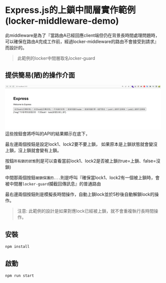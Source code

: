 # Express.js的上鎖中間層實作範例(locker-middleware-demo)
此middleware是為了『當路由A已經回應client端但仍在背景長時間處理問題時，
可以確保在路由A完成工作前，經過locker-middleware的路由不會接受到請求』而設計的。
> 此範例的locker中間層取名locker-guard

## 提供簡易(陋)的操作介面
![locker-demo.png](locker-demo.png)
這些按鈕會將呼叫的API的結果顯示在底下，

最左邊兩個按鈕是設定lock1、lock2要不要上鎖，
如果原本是上鎖狀態就會變沒上鎖，沒上鎖就會變有上鎖。

按鈕`所有鎖的狀態`則是可以查看當前lock1、lock2是否被上鎖(true=上鎖、false=沒鎖)

中間那兩個按鈕`被鎖保護的...`則是呼叫『確保當lock1、lock2有一個被上鎖時，會被中間層`locker-guard`攔截回傳訊息』的普通路由

最右邊兩個按鈕則是模擬長時間操作，自動上鎖lock並於5秒後自動解鎖lock的操作。
> 注意: 此範例的設計是如果對應lock已經被上鎖，就不會重複執行長時間操作。
## 安裝
```bash
npm install
```

## 啟動
```bash
npm run start
```

